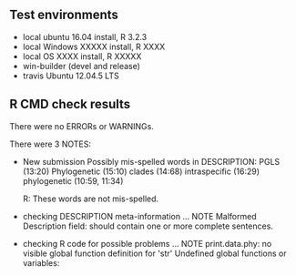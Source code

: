 ## Test environments
* local ubuntu 16.04 install, R 3.2.3
* local Windows XXXXX install, R XXXX
* local OS XXXX install, R XXXXX
* win-builder (devel and release)
* travis Ubuntu 12.04.5 LTS 

## R CMD check results
There were no ERRORs or WARNINGs. 

There were 3 NOTES:

* New submission
Possibly mis-spelled words in DESCRIPTION:
  PGLS (13:20)
  Phylogenetic (15:10)
  clades (14:68)
  intraspecific (16:29)
  phylogenetic (10:59, 11:34)
  
  R: These words are not mis-spelled.
  
* checking DESCRIPTION meta-information ... NOTE
Malformed Description field: should contain one or more complete sentences.

* checking R code for possible problems ... NOTE
  print.data.phy: no visible global function definition for 'str'
  Undefined global functions or variables:
